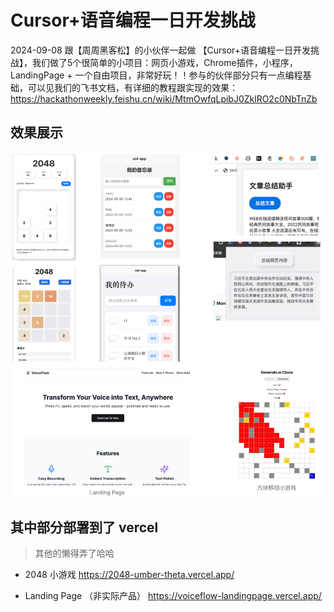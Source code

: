 # Cursor+语音编程一日开发挑战

2024-09-08 跟【周周黑客松】的小伙伴一起做 【Cursor+语音编程一日开发挑战】，我们做了5个很简单的小项目：网页小游戏，Chrome插件，小程序，LandingPage + 一个自由项目，非常好玩！！参与的伙伴部分只有一点编程基础，可以见我们的飞书文档，有详细的教程跟实现的效果：https://hackathonweekly.feishu.cn/wiki/MtmOwfqLpibJ0ZklRO2c0NbTnZb


## 效果展示
![](./demo.jpg)

## 其中部分部署到了 vercel 
> 其他的懒得弄了哈哈

* 2048 小游戏
https://2048-umber-theta.vercel.app/

* Landing Page （非实际产品）
https://voiceflow-landingpage.vercel.app/
